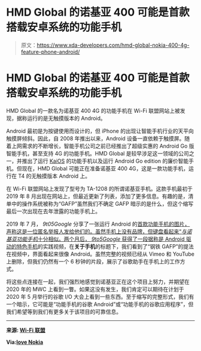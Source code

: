 # HMD Global 的诺基亚 400 可能是首款搭载安卓系统的功能手机

> 原文：<https://www.xda-developers.com/hmd-global-nokia-400-4g-feature-phone-android/>

# HMD Global 的诺基亚 400 可能是首款搭载安卓系统的功能手机

HMD Global 的一款名为诺基亚 400 4G 的功能手机在 Wi-Fi 联盟网站上被发现，据称运行的是无触摸版本的 Android。

Android 最初是为按键使用而设计的，但 iPhone 的出现让智能手机行业的天平向触摸屏倾斜。因此，自 2008 年推出以来，Android 设备一直依赖于触摸屏。随着上网需求的不断增长，智能手机公司之前已经推出了超级实惠的 Android Go 版智能手机，甚至支持 4G 的功能手机。HMD Global 是较早涉足这一领域的公司之一，并推出了运行 [KaiOS](https://www.xda-developers.com/google-maps-youtube-assistant-smart-feature-phones-kaios/) 的功能手机以及运行 Android Go edition 的廉价智能手机。但现在，HMD Global 可能正在准备诺基亚 400 4G，这是一款功能手机，运行在 T4 的无触摸版本 Android 上。

在 Wi-Fi 联盟网站上发现了型号为 TA-1208 的所谓诺基亚手机。这款手机最初于 2019 年 8 月出现在网站上，但最近更新了列表，添加了更多信息。有趣的是，清单中的操作系统被称为“GAFP”虽然我们不确定 GAFP 暗示的是什么，但这个缩写最后一次出现在去年泄露的功能手机上。

2019 年 7 月， *9t05Google* 分享了一张运行 Android 的[首款功能手机的图片，声称这是一位匿名举报人发给他们的。虽然手机上没有品牌，但键盘看起来“*与诺基亚功能手机*十分相似。两个月后， *9to5Google* 获得了一段](https://ww.9to5google.com/2019/07/18/image-leak-purported-android-feature-phone-nokia/#)[据称是 Android 驱动的特色手机](https://www.xda-developers.com/nokia-android-feature-phone-video/)的实践视频，在**关于手机**的标题下，我们看到了“钢铁 GAFP”的提法在视频中，界面看起来很像 Android。虽然完整的视频已经从 Vimeo 和 YouTube 上删除，但我们仍然有一个 6 秒钟的片段，展示了谷歌助手在手机上的工作方式。

将这些点连接在一起，我们强烈地感觉到诺基亚正在这个项目上努力，并期望在 2020 年的 MWC 上看到一瞥。如果这没有发生，我们肯定可以期待在计划于 2020 年 5 月举行的谷歌 I/O 大会上看到一些东西。至于缩写的完整形式，我们有一个暗示，它可能是“功能手机的谷歌 Android”或“功能手机的谷歌应用程序”，但我们希望等到我们有更多关于该项目的可靠信息。

* * *

**来源: [Wi-Fi 联盟](https://www.wi-fi.org/content/search-page?keys=WFA90336)**

**Via:[love Nokia](https://www.lovenokia.net/2020/01/nokia-400-4g-could-be-launched-soon-is-this-the-previously-leaked-iron-gafp-android-feature-phone.html)**